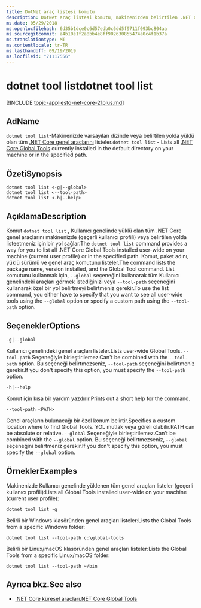 ```yaml
---
title: DotNet araç listesi komutu
description: DotNet araç listesi komutu, makinenizden belirtilen .NET Core küresel aracını listeler.
ms.date: 05/29/2018
ms.openlocfilehash: 6d35b1dce0c6d57edb0c6dd5f9711f093bc804aa
ms.sourcegitcommit: a4b10e1f2a8bb4e8ff902630855474a0c4f1b37a
ms.translationtype: MT
ms.contentlocale: tr-TR
ms.lasthandoff: 09/19/2019
ms.locfileid: "71117556"
---
```

# <a name="dotnet-tool-list"></a><span data-ttu-id="a9e57-103">dotnet tool list</span><span class="sxs-lookup"><span data-stu-id="a9e57-103">dotnet tool list</span></span>

[!INCLUDE [topic-appliesto-net-core-21plus.md](../../../includes/topic-appliesto-net-core-21plus.md)]

## <a name="name"></a><span data-ttu-id="a9e57-104">Ad</span><span class="sxs-lookup"><span data-stu-id="a9e57-104">Name</span></span>

<span data-ttu-id="a9e57-105">`dotnet tool list`-Makinenizde varsayılan dizinde veya belirtilen yolda yüklü olan tüm [.NET Core genel araçlarını](global-tools.md) listeler.</span><span class="sxs-lookup"><span data-stu-id="a9e57-105">`dotnet tool list` - Lists all [.NET Core Global Tools](global-tools.md) currently installed in the default directory on your machine or in the specified path.</span></span>

## <a name="synopsis"></a><span data-ttu-id="a9e57-106">Özeti</span><span class="sxs-lookup"><span data-stu-id="a9e57-106">Synopsis</span></span>

```dotnetcli
dotnet tool list <-g|--global>
dotnet tool list <--tool-path>
dotnet tool list <-h|--help>
```

## <a name="description"></a><span data-ttu-id="a9e57-107">Açıklama</span><span class="sxs-lookup"><span data-stu-id="a9e57-107">Description</span></span>

<span data-ttu-id="a9e57-108">Komut `dotnet tool list` , Kullanıcı genelinde yüklü olan tüm .NET Core genel araçlarını makinenizde (geçerli kullanıcı profili) veya belirtilen yolda listeetmeniz için bir yol sağlar.</span><span class="sxs-lookup"><span data-stu-id="a9e57-108">The `dotnet tool list` command provides a way for you to list all .NET Core Global Tools installed user-wide on your machine (current user profile) or in the specified path.</span></span> <span data-ttu-id="a9e57-109">Komut, paket adını, yüklü sürümü ve genel araç komutunu listeler.</span><span class="sxs-lookup"><span data-stu-id="a9e57-109">The command lists the package name, version installed, and the Global Tool command.</span></span> <span data-ttu-id="a9e57-110">List komutunu kullanmak için, `--global` seçeneğini kullanarak tüm Kullanıcı genelindeki araçları görmek istediğinizi veya `--tool-path` seçeneğini kullanarak özel bir yol belirtmeyi belirtmeniz gerekir.</span><span class="sxs-lookup"><span data-stu-id="a9e57-110">To use the list command, you either have to specify that you want to see all user-wide tools using the `--global` option or specify a custom path using the `--tool-path` option.</span></span>

## <a name="options"></a><span data-ttu-id="a9e57-111">Seçenekler</span><span class="sxs-lookup"><span data-stu-id="a9e57-111">Options</span></span>

`-g|--global`

<span data-ttu-id="a9e57-112">Kullanıcı genelindeki genel araçları listeler.</span><span class="sxs-lookup"><span data-stu-id="a9e57-112">Lists user-wide Global Tools.</span></span> <span data-ttu-id="a9e57-113">`--tool-path` Seçeneğiyle birleştirilemez.</span><span class="sxs-lookup"><span data-stu-id="a9e57-113">Can't be combined with the `--tool-path` option.</span></span> <span data-ttu-id="a9e57-114">Bu seçeneği belirtmezseniz, `--tool-path` seçeneğini belirtmeniz gerekir.</span><span class="sxs-lookup"><span data-stu-id="a9e57-114">If you don't specify this option, you must specify the `--tool-path` option.</span></span>

`-h|--help`

<span data-ttu-id="a9e57-115">Komut için kısa bir yardım yazdırır.</span><span class="sxs-lookup"><span data-stu-id="a9e57-115">Prints out a short help for the command.</span></span>

`--tool-path <PATH>`

<span data-ttu-id="a9e57-116">Genel araçların bulunacağı bir özel konum belirtir.</span><span class="sxs-lookup"><span data-stu-id="a9e57-116">Specifies a custom location where to find Global Tools.</span></span> <span data-ttu-id="a9e57-117">YOL mutlak veya göreli olabilir.</span><span class="sxs-lookup"><span data-stu-id="a9e57-117">PATH can be absolute or relative.</span></span> <span data-ttu-id="a9e57-118">`--global` Seçeneğiyle birleştirilemez.</span><span class="sxs-lookup"><span data-stu-id="a9e57-118">Can't be combined with the `--global` option.</span></span> <span data-ttu-id="a9e57-119">Bu seçeneği belirtmezseniz, `--global` seçeneğini belirtmeniz gerekir.</span><span class="sxs-lookup"><span data-stu-id="a9e57-119">If you don't specify this option, you must specify the `--global` option.</span></span>

## <a name="examples"></a><span data-ttu-id="a9e57-120">Örnekler</span><span class="sxs-lookup"><span data-stu-id="a9e57-120">Examples</span></span>

<span data-ttu-id="a9e57-121">Makinenizde Kullanıcı genelinde yüklenen tüm genel araçları listeler (geçerli kullanıcı profili):</span><span class="sxs-lookup"><span data-stu-id="a9e57-121">Lists all Global Tools installed user-wide on your machine (current user profile):</span></span>

`dotnet tool list -g`

<span data-ttu-id="a9e57-122">Belirli bir Windows klasöründen genel araçları listeler:</span><span class="sxs-lookup"><span data-stu-id="a9e57-122">Lists the Global Tools from a specific Windows folder:</span></span>

`dotnet tool list --tool-path c:\global-tools`

<span data-ttu-id="a9e57-123">Belirli bir Linux/macOS klasöründen genel araçları listeler:</span><span class="sxs-lookup"><span data-stu-id="a9e57-123">Lists the Global Tools from a specific Linux/macOS folder:</span></span>

`dotnet tool list --tool-path ~/bin`

## <a name="see-also"></a><span data-ttu-id="a9e57-124">Ayrıca bkz.</span><span class="sxs-lookup"><span data-stu-id="a9e57-124">See also</span></span>

- [<span data-ttu-id="a9e57-125">.NET Core küresel araçları</span><span class="sxs-lookup"><span data-stu-id="a9e57-125">.NET Core Global Tools</span></span>](global-tools.md)
